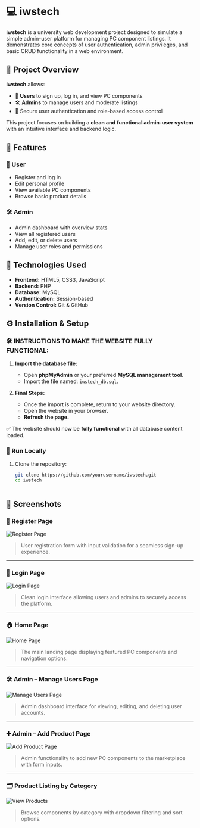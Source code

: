 # 💻 iwstech

**iwstech** is a university web development project designed to simulate a simple admin-user platform for managing PC component listings. It demonstrates core concepts of user authentication, admin privileges, and basic CRUD functionality in a web environment.

## 📌 Project Overview

**iwstech** allows:

- 👤 **Users** to sign up, log in, and view PC components
- 🛠️ **Admins** to manage users and moderate listings
- 🔐 Secure user authentication and role-based access control

This project focuses on building a **clean and functional admin-user system** with an intuitive interface and backend logic.

## 🧱 Features

### 👤 User

- Register and log in
- Edit personal profile
- View available PC components
- Browse basic product details

### 🛠️ Admin

- Admin dashboard with overview stats
- View all registered users
- Add, edit, or delete users
- Manage user roles and permissions


## 🧪 Technologies Used

- **Frontend:** HTML5, CSS3, JavaScript
- **Backend:** PHP
- **Database:** MySQL
- **Authentication:** Session-based
- **Version Control:** Git & GitHub

## ⚙️ Installation & Setup

### 🛠️ INSTRUCTIONS TO MAKE THE WEBSITE FULLY FUNCTIONAL:

1. **Import the database file:**
   - Open **phpMyAdmin** or your preferred **MySQL management tool**.
   - Import the file named: `iwstech_db.sql`.

2. **Final Steps:**
   - Once the import is complete, return to your website directory.
   - Open the website in your browser.
   - **Refresh the page.**

✅ The website should now be **fully functional** with all database content loaded.

### 🔁 Run Locally

1. Clone the repository:
   ```bash
   git clone https://github.com/yourusername/iwstech.git
   cd iwstech



## 📸 Screenshots

### 📝 Register Page

![Register Page](drawables/register_page.png)

> User registration form with input validation for a seamless sign-up experience.

---

### 🔐 Login Page

![Login Page](drawables/login_page.png)

> Clean login interface allowing users and admins to securely access the platform.

---

### 🏠 Home Page

![Home Page](drawables/home_page.png)

> The main landing page displaying featured PC components and navigation options.

---

### 🛠️ Admin – Manage Users Page

![Manage Users Page](drawables/manage_users.png)

> Admin dashboard interface for viewing, editing, and deleting user accounts.

---

### ➕ Admin – Add Product Page

![Add Product Page](drawables/add_product.png)

> Admin functionality to add new PC components to the marketplace with form inputs.

---

### 🗂️ Product Listing by Category

![View Products](drawables/categories.png)

> Browse components by category with dropdown filtering and sort options.


